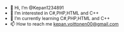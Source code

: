 - 👋 Hi, I’m @Kepan1234891
- 👀 I’m interested in C#,PHP,HTML and C++
- 🌱 I’m currently learning C#,PHP,HTML and C++
- 📫 How to reach me kepan.voittonen00@gmail.com
